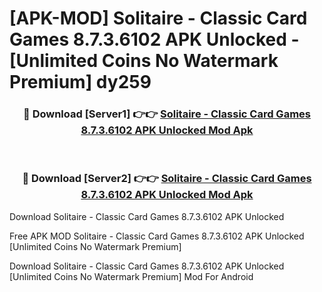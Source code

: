 # [APK-MOD] Solitaire - Classic Card Games 8.7.3.6102 APK Unlocked - [Unlimited Coins No Watermark Premium] dy259



<div align="center">
<h3>🔴 Download [Server1] 👉👉 <a href="https://momento.my/?title=Solitaire_-_Classic_Card_Games_8.7.3.6102_APK_Unlocked">Solitaire - Classic Card Games 8.7.3.6102 APK Unlocked Mod Apk</a></h3><br>

<h3>🔴 Download [Server2] 👉👉 <a href="https://momento.my/?title=Solitaire_-_Classic_Card_Games_8.7.3.6102_APK_Unlocked">Solitaire - Classic Card Games 8.7.3.6102 APK Unlocked Mod Apk</a></h3>
</div>



Download Solitaire - Classic Card Games 8.7.3.6102 APK Unlocked 

Free APK MOD Solitaire - Classic Card Games 8.7.3.6102 APK Unlocked [Unlimited Coins No Watermark Premium]

Download Solitaire - Classic Card Games 8.7.3.6102 APK Unlocked [Unlimited Coins No Watermark Premium] Mod For Android

